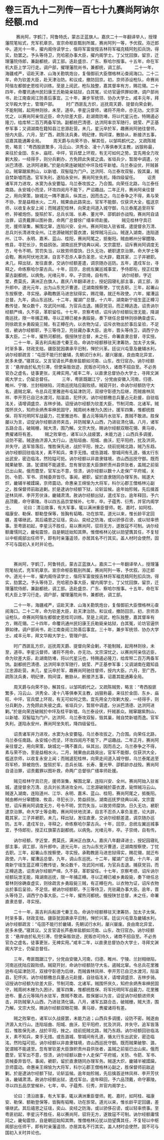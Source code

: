 # 卷三百九十二列传一百七十九赛尚阿讷尔经额.md

  　　赛尚阿，字鹤汀，阿鲁特氏，蒙古正蓝旗人。嘉庆二十一年翻译举人，授理藩院笔帖式，充军机章京。宣宗命枢臣甄别所属，赛尚阿列一等，予优叙。洊迁郎中。道光十一年，擢内阁侍读学士，偕将军富俊按吉林将军福克精阿剋扣兵饷，得实，劾罢之。予头等侍卫，充哈密办事大臣，擢内阁学士。丁父忧回旗，留京，迁理藩院侍郎，兼副都统，调工部。迭赴盛京、广东、察哈尔按事。十五年，命在军机大臣上学习行走。调户部，擢理藩院尚书，兼都统，调工部。 　　二十一年，海疆戒严，诏赴天津、山海关勘筑炮台，复偕御前大臣僧格林沁查阅海口。二十二年，命为钦差大臣，赴天津治防。和议成，撤防回京。初，京师添设枪队，命赛尚阿偕左都御史恩桂司训练。至是上阅武，枪队独整，嘉其督率有方，赐花翎。二十四年，命覆讯通州民妇康王氏勒毙亲姑狱，白其冤，论坊官逼供罪如律。调户部尚书，赴江南查阅江防善后事宜。三十年，兼步军统领、协办大学士。咸丰元年，拜文华殿大学士，管理户部。 　　时广西匪乱方炽，巡抚周天爵、提督向荣会剿，不能制贼，起用林则徐，未至，道卒。李星沅督师，诸将不用命，亦无功。文宗深忧之，以赛尚阿亲信近臣，命为钦差大臣，赴湖南防堵，将以代星沅也，特赐遏必隆刀，给库帑二百万两备军饷。副都统巴清德、达洪阿率京军随行，姚莹、严正基参军事；又调湖南在籍知县江忠源赴营。未几，星沅卒於军，趣赛尚阿驰往督师，授内大臣。六月，至广西，疏陈汰兵勇，明纪律，购间谍，散胁从，断接济五事，诏嘉其能通筹全局。 　　周天爵与向荣不协，解其任，以邹鸣鹤代之。又疏陈贼势，略言：“粤西股匪繁多，冯云山、洪秀全、凌十八等俱奉天主教，凶狠称最，来往於金田、东乡、庙旺、中坪，官兵壁上环观，有无可如何之势。宜先用全力攻剿大股，一经得手，则分兵剿办，方免顾此失彼之虞。省垣兵少，暂居中调遣，分派巴清德、达洪阿进剿。”於是向荣连破贼於中坪及桂平新墟。乌兰泰设伏，歼贼甚众。贼窜踞紫荆山，以新墟、双髻隘为门户。达洪阿、乌兰泰攻双髻，毁其巢，贼自焚新墟而逸。官军失利，遂陷永安州，赛尚阿坐失机，降四级留任。 　　诏责诸军并力进攻，水窦为永安要隘，乌兰泰攻拔之，乃合围。向荣任北路，乌兰泰任南路。永安城小而坚，环攻四阅月不能下，严诏趣战。二年正月，赛尚阿亲往督之，用向荣策，缺城北一隅不置兵，纵其出，因而击之。乌兰泰争之不得，素与荣不协，至是益相水火。二月，贼果由此路突出，官军不能御，仅获洪大全，槛送京师，以收复永安上闻；而贼遽犯桂林，向荣走间道入城守御，乌兰泰尾追至将军桥，猝被炮伤，旋殒於军，总兵长瑞、长寿、董光甲、邵鹤龄亦战殁。赛尚阿自请治罪，诏责戴罪以图补救，命两广总督徐广缙率师赴援。 　　贼见桂林守具已完，援师渐集，解围北窜，连陷兴安、全州。赛尚阿始入驻省城，遣提督余万清、总兵刘长清进攻全州。江忠源破贼於蓑衣渡，毙悍贼冯云山。贼遂入湖南，连陷道州、江华、永明、嘉禾、蓝山、桂阳，赛尚阿尾之，抵衡阳。贼由郴州分窜醴陵、攸县，寻犯长沙，势益鸱张。湖南巡抚罗绕典以闻，文宗震怒，诏斥赛尚阿调度无方，号令不明，赏罚失当，以致劳师糜饷，日久无功，褫职逮京治罪。命大学士等会鞫，赛尚阿伏地流涕，自言不忍杀人辜负圣恩，论大辟，籍其家，三子并褫职。未几，释出狱，发往直隶，交讷尔经额差遣，调京随办巡防。五年，遣戍军台，寻释之，命练察哈尔蒙古兵。十年，回京，总统左翼巡城事宜，予侍郎衔，授正红旗蒙古副都统。以病免。光绪元年，卒。子崇绮，自有传。 　　讷尔经额，字近堂，费莫氏，满洲正白旗人。嘉庆八年翻译进士，授妃园寝礼部主事，调工部，洊升郎中。道光元年，出为山东兖沂曹道，迁湖南按察使，丁忧去职。三年，起署山东按察使，寻实授。承鞫教匪马进忠狱得实，赐花翎，就迁布政使。六年，擢漕运总督。九年，调山东巡抚。十二年，擢湖广总督。十六年，湖南新宁瑶生蓝正樽习教传徒，聚众数千，攻武冈州城，为官兵击退。捕获党羽，而正樽逃逸，诏责讷尔经额严缉，久不获，革职留任。十七年，京察考绩，诏斥讷尔经额玩泄无能，降湖南巡抚，限一年捕正樽。寻以正樽已被乡勇殴毙，奏下继任总督林则徐确查虚实，则徐疏言乡勇殴毙三贼，有正樽在内，以衣物为证，诏斥衣物出於事后呈验，不足信，褫讷尔经额职，予三等侍卫，充驻藏办事大臣。逾年，晋头等侍卫，调西宁办事大臣。二十年，擢热河都统。俄授陕甘总督，未之任，命署直隶总督，寻实授。 　　二十一年，英吉利兵船游弋秦王岛，命讷尔经额移驻天津筹防，加太子太保。时渐多事，财政支绌，疆臣犹因袭承平旧制，惮於兴革。廷议兴屯垦及畿辅水利，讷尔经额疏言：“屯田不能行於畿辅，先朝试行水利，屡兴屡废。良由南北异宜，民多未便。”寝其议。又言官请长芦悬岸盐额如河南、山东，改归官办。讷尔经额言：“悬岸由於私充引滞，但使枭贩敛迹，民贩亦可持久，诸商不招自至。不必务官办之虚名，徒事更张，无裨实用。”咸丰二年，以直隶总督协办大学士，寻拜文渊阁大学士，仍留总督任。 　　三年，粤匪既踞江宁，分党由安徽入河南，归德、睢州、宁陵、兰封相继陷，河南巡抚陆应穀败绩。贼窥开封，命讷尔经额防守大名，遏贼北窜。令总兵花里雅逊布屯延津防河，双禄守彰德为后继，而贼酋林凤祥、李开芳已自汜水渡河，陷温县，犯怀庆。讷尔经额檄总兵董占元赴援，自驻临洺关，请增调盛京、吉林步骑。诏授讷尔经额为钦差大臣，节制河南、北诸军。贼围怀庆久，知府余炳焘率绅民固守，贼周树木栅为久困计。援军四集，惟都统胜保、将军托明阿军战最力，花里雅逊布、董占元等隔丹水驻军，畏贼不敢进。胜保屡以为言，诏促讷尔经额进师夹击，并防贼窜入山西，乃进驻清化镇。八月，诸军五路合击，破贼栅，贼大溃，围乃解。文宗大悦，赐讷尔经额双眼花翎、黄马褂，赉擢诸将有差。 　　贼之败窜也，诸军以久战疲罢，未能力追；山西兵多调援，设防不密。贼遂由济源入太行山，连陷垣曲、阳城、曲沃，犯平阳府，扰及洪洞，并失守。追军皆落后，惟胜保先进，战於平阳，挫之。绕前扼贼北路，贼乃东趋。讷尔经额回驻临洺关，素不知兵，束手无措。或告潞城、黎城间有孔道，循太行东出武安，密迩临洺，然险隘可扼。讷尔经额以非直隶辖境，咨山西巡抚守御。既而贼果破黎、潞，犹谓贼不能遽至。忽有冒钦差大臣旗帜责州县供张者，盖贼之前驱已出山矣。俄而麕至，官军出不意，惊溃，讷尔经额以数十人走保广平府城，关防、令箭、军书、资械委弃皆尽。事闻，褫职，留於直隶随同办理军务。贼遂大炽，畿辅半被蹂躏，京师震动。命惠亲王绵愉为大将军，科尔沁郡王僧格林沁副之，胜保督师前敌追剿。於是逮讷尔经额下狱，论斩监候。逾年始殄贼，先后擒首逆林凤祥、李开芳伏诛，畿辅肃清。赦讷尔经额出狱，遣戍军台。逾年释回，予六品顶戴，命守慕陵。寻以四五品京堂候补。七年，卒。子蕴秀、衍秀，并官内阁学士。 　　论曰：清沿故事，有大军事，辄以满洲重臣督师。乾、嘉时，如阿桂、福康安、勒保、额勒登保等，皆胸有韬略，功在旂常。道光以来，惟长龄平定回疆，差堪继武。其后禧恩之征瑶，奕山、奕经之防海，或以骄侈召谤，或以轻率偾事。至粤匪初起，李星沅不胜任，易以赛尚阿，驭将无方，遂致寇不可制。讷尔经额庸懦同之，畿甸震惊，自是朝廷始知其弊。惟僧格林沁犹以勋望膺其任，不复轻以中枢阁部出任师干，即有时亲藩遥领，亦居其名不行其实。盖人材时会使然，固不可与国初入关时并论也。

 

　　赛尚阿，字鹤汀，阿鲁特氏，蒙古正蓝旗人。嘉庆二十一年翻译举人，授理藩院笔帖式，充军机章京。宣宗命枢臣甄别所属，赛尚阿列一等，予优叙。洊迁郎中。道光十一年，擢内阁侍读学士，偕将军富俊按吉林将军福克精阿剋扣兵饷，得实，劾罢之。予头等侍卫，充哈密办事大臣，擢内阁学士。丁父忧回旗，留京，迁理藩院侍郎，兼副都统，调工部。迭赴盛京、广东、察哈尔按事。十五年，命在军机大臣上学习行走。调户部，擢理藩院尚书，兼都统，调工部。

　　二十一年，海疆戒严，诏赴天津、山海关勘筑炮台，复偕御前大臣僧格林沁查阅海口。二十二年，命为钦差大臣，赴天津治防。和议成，撤防回京。初，京师添设枪队，命赛尚阿偕左都御史恩桂司训练。至是上阅武，枪队独整，嘉其督率有方，赐花翎。二十四年，命覆讯通州民妇康王氏勒毙亲姑狱，白其冤，论坊官逼供罪如律。调户部尚书，赴江南查阅江防善后事宜。三十年，兼步军统领、协办大学士。咸丰元年，拜文华殿大学士，管理户部。

　　时广西匪乱方炽，巡抚周天爵、提督向荣会剿，不能制贼，起用林则徐，未至，道卒。李星沅督师，诸将不用命，亦无功。文宗深忧之，以赛尚阿亲信近臣，命为钦差大臣，赴湖南防堵，将以代星沅也，特赐遏必隆刀，给库帑二百万两备军饷。副都统巴清德、达洪阿率京军随行，姚莹、严正基参军事；又调湖南在籍知县江忠源赴营。未几，星沅卒於军，趣赛尚阿驰往督师，授内大臣。六月，至广西，疏陈汰兵勇，明纪律，购间谍，散胁从，断接济五事，诏嘉其能通筹全局。

　　周天爵与向荣不协，解其任，以邹鸣鹤代之。又疏陈贼势，略言：“粤西股匪繁多，冯云山、洪秀全、凌十八等俱奉天主教，凶狠称最，来往於金田、东乡、庙旺、中坪，官兵壁上环观，有无可如何之势。宜先用全力攻剿大股，一经得手，则分兵剿办，方免顾此失彼之虞。省垣兵少，暂居中调遣，分派巴清德、达洪阿进剿。”於是向荣连破贼於中坪及桂平新墟。乌兰泰设伏，歼贼甚众。贼窜踞紫荆山，以新墟、双髻隘为门户。达洪阿、乌兰泰攻双髻，毁其巢，贼自焚新墟而逸。官军失利，遂陷永安州，赛尚阿坐失机，降四级留任。

　　诏责诸军并力进攻，水窦为永安要隘，乌兰泰攻拔之，乃合围。向荣任北路，乌兰泰任南路。永安城小而坚，环攻四阅月不能下，严诏趣战。二年正月，赛尚阿亲往督之，用向荣策，缺城北一隅不置兵，纵其出，因而击之。乌兰泰争之不得，素与荣不协，至是益相水火。二月，贼果由此路突出，官军不能御，仅获洪大全，槛送京师，以收复永安上闻；而贼遽犯桂林，向荣走间道入城守御，乌兰泰尾追至将军桥，猝被炮伤，旋殒於军，总兵长瑞、长寿、董光甲、邵鹤龄亦战殁。赛尚阿自请治罪，诏责戴罪以图补救，命两广总督徐广缙率师赴援。

　　贼见桂林守具已完，援师渐集，解围北窜，连陷兴安、全州。赛尚阿始入驻省城，遣提督余万清、总兵刘长清进攻全州。江忠源破贼於蓑衣渡，毙悍贼冯云山。贼遂入湖南，连陷道州、江华、永明、嘉禾、蓝山、桂阳，赛尚阿尾之，抵衡阳。贼由郴州分窜醴陵、攸县，寻犯长沙，势益鸱张。湖南巡抚罗绕典以闻，文宗震怒，诏斥赛尚阿调度无方，号令不明，赏罚失当，以致劳师糜饷，日久无功，褫职逮京治罪。命大学士等会鞫，赛尚阿伏地流涕，自言不忍杀人辜负圣恩，论大辟，籍其家，三子并褫职。未几，释出狱，发往直隶，交讷尔经额差遣，调京随办巡防。五年，遣戍军台，寻释之，命练察哈尔蒙古兵。十年，回京，总统左翼巡城事宜，予侍郎衔，授正红旗蒙古副都统。以病免。光绪元年，卒。子崇绮，自有传。

　　讷尔经额，字近堂，费莫氏，满洲正白旗人。嘉庆八年翻译进士，授妃园寝礼部主事，调工部，洊升郎中。道光元年，出为山东兖沂曹道，迁湖南按察使，丁忧去职。三年，起署山东按察使，寻实授。承鞫教匪马进忠狱得实，赐花翎，就迁布政使。六年，擢漕运总督。九年，调山东巡抚。十二年，擢湖广总督。十六年，湖南新宁瑶生蓝正樽习教传徒，聚众数千，攻武冈州城，为官兵击退。捕获党羽，而正樽逃逸，诏责讷尔经额严缉，久不获，革职留任。十七年，京察考绩，诏斥讷尔经额玩泄无能，降湖南巡抚，限一年捕正樽。寻以正樽已被乡勇殴毙，奏下继任总督林则徐确查虚实，则徐疏言乡勇殴毙三贼，有正樽在内，以衣物为证，诏斥衣物出於事后呈验，不足信，褫讷尔经额职，予三等侍卫，充驻藏办事大臣。逾年，晋头等侍卫，调西宁办事大臣。二十年，擢热河都统。俄授陕甘总督，未之任，命署直隶总督，寻实授。

　　二十一年，英吉利兵船游弋秦王岛，命讷尔经额移驻天津筹防，加太子太保。时渐多事，财政支绌，疆臣犹因袭承平旧制，惮於兴革。廷议兴屯垦及畿辅水利，讷尔经额疏言：“屯田不能行於畿辅，先朝试行水利，屡兴屡废。良由南北异宜，民多未便。”寝其议。又言官请长芦悬岸盐额如河南、山东，改归官办。讷尔经额言：“悬岸由於私充引滞，但使枭贩敛迹，民贩亦可持久，诸商不招自至。不必务官办之虚名，徒事更张，无裨实用。”咸丰二年，以直隶总督协办大学士，寻拜文渊阁大学士，仍留总督任。

　　三年，粤匪既踞江宁，分党由安徽入河南，归德、睢州、宁陵、兰封相继陷，河南巡抚陆应穀败绩。贼窥开封，命讷尔经额防守大名，遏贼北窜。令总兵花里雅逊布屯延津防河，双禄守彰德为后继，而贼酋林凤祥、李开芳已自汜水渡河，陷温县，犯怀庆。讷尔经额檄总兵董占元赴援，自驻临洺关，请增调盛京、吉林步骑。诏授讷尔经额为钦差大臣，节制河南、北诸军。贼围怀庆久，知府余炳焘率绅民固守，贼周树木栅为久困计。援军四集，惟都统胜保、将军托明阿军战最力，花里雅逊布、董占元等隔丹水驻军，畏贼不敢进。胜保屡以为言，诏促讷尔经额进师夹击，并防贼窜入山西，乃进驻清化镇。八月，诸军五路合击，破贼栅，贼大溃，围乃解。文宗大悦，赐讷尔经额双眼花翎、黄马褂，赉擢诸将有差。

　　贼之败窜也，诸军以久战疲罢，未能力追；山西兵多调援，设防不密。贼遂由济源入太行山，连陷垣曲、阳城、曲沃，犯平阳府，扰及洪洞，并失守。追军皆落后，惟胜保先进，战於平阳，挫之。绕前扼贼北路，贼乃东趋。讷尔经额回驻临洺关，素不知兵，束手无措。或告潞城、黎城间有孔道，循太行东出武安，密迩临洺，然险隘可扼。讷尔经额以非直隶辖境，咨山西巡抚守御。既而贼果破黎、潞，犹谓贼不能遽至。忽有冒钦差大臣旗帜责州县供张者，盖贼之前驱已出山矣。俄而麕至，官军出不意，惊溃，讷尔经额以数十人走保广平府城，关防、令箭、军书、资械委弃皆尽。事闻，褫职，留於直隶随同办理军务。贼遂大炽，畿辅半被蹂躏，京师震动。命惠亲王绵愉为大将军，科尔沁郡王僧格林沁副之，胜保督师前敌追剿。於是逮讷尔经额下狱，论斩监候。逾年始殄贼，先后擒首逆林凤祥、李开芳伏诛，畿辅肃清。赦讷尔经额出狱，遣戍军台。逾年释回，予六品顶戴，命守慕陵。寻以四五品京堂候补。七年，卒。子蕴秀、衍秀，并官内阁学士。

　　论曰：清沿故事，有大军事，辄以满洲重臣督师。乾、嘉时，如阿桂、福康安、勒保、额勒登保等，皆胸有韬略，功在旂常。道光以来，惟长龄平定回疆，差堪继武。其后禧恩之征瑶，奕山、奕经之防海，或以骄侈召谤，或以轻率偾事。至粤匪初起，李星沅不胜任，易以赛尚阿，驭将无方，遂致寇不可制。讷尔经额庸懦同之，畿甸震惊，自是朝廷始知其弊。惟僧格林沁犹以勋望膺其任，不复轻以中枢阁部出任师干，即有时亲藩遥领，亦居其名不行其实。盖人材时会使然，固不可与国初入关时并论也。